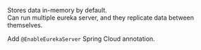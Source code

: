Stores data in-memory by default.  
Can run multiple eureka server, and they replicate data between themselves.

Add `@EnableEurekaServer` Spring Cloud annotation.
